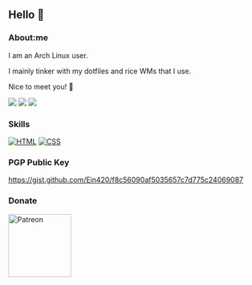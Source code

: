 ## Hello 👋

<!--
**Ein420/Ein420** is a ✨ _special_ ✨ repository because its `README.md` (this file) appears on your GitHub profile.

Here are some ideas to get you started:

- 🔭 I’m currently working on ...
- 🌱 I’m currently learning ...
- 👯 I’m looking to collaborate on ...
- 🤔 I’m looking for help with ...
- 💬 Ask me about ...
- 📫 How to reach me: ...
- 😄 Pronouns: ...
- ⚡ Fun fact: ...
-->

### About:me
I am an Arch Linux user.

I mainly tinker with my dotfiles and rice WMs that I use.

Nice to meet you! 🤝

[![](https://img.shields.io/badge/Twitter-Ein-1d9bf0.svg?style=for-the-badge&logo=twitter&logoColor=ffffff)](https://x.com/Ein1394282)
[![](https://img.shields.io/badge/YouTube-Ein-ff0000.svg?style=for-the-badge&logo=youtube&logoColor=ffffff)](https://www.youtube.com/channel/UCxEBEXLwA1wQud7KJ-a3ZTg)
[![](https://img.shields.io/badge/Blog?style=for-the-badge&logo=neocities&logoColor=ffffff)](https://einthegrimangel.neocities.org/)

### Skills
[![HTML](https://img.shields.io/badge/-HTML-dd4b25.svg?style=flat-square&logo=html5&logoColor=ffffff)]()
[![CSS](https://img.shields.io/badge/-CSS-254bdd.svg?style=flat-square&logo=css3&logoColor=ffffff)]()

### PGP Public Key
https://gist.github.com/Ein420/f8c56090af5035657c7d775c24069087

### Donate

<a href="https://www.patreon.com/Ein_TheGrimAngel"><img width="125" src="https://c5.patreon.com/external/logo/become_a_patron_button.png" alt="Patreon" /></a>
